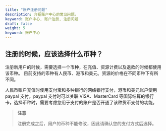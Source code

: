 ```yaml
---
title: "账户注册问题"
description: 介绍账户中心的常见问题。
keyword: 账户中心, 账户注册, 注册问题
draft: false
weight: 5
keyword: 账户中心
---
```


## 注册的时候，应该选择什么币种？

注册新用户的时候，需要选择一个币种，在充值、资源计费以及退款的时候都使用该币种。 目前支持的币种有人民币、港币和美元。资源的价格在不同币种下有所不同。

人民币账户充值时使用支付宝和多种银行的网络银行支付，港币和美元账户使用 paypal 支付。paypal 支付时可以关联 VISA、MasterCard 等国际结算的银行卡，选择币种时，需要考虑您用于支付的账户是否开通了该种货币支付的功能。

> **注意**
>
> 注册完成之后，用户的币种不能修改，因此请确认您的支付方式后选择。

